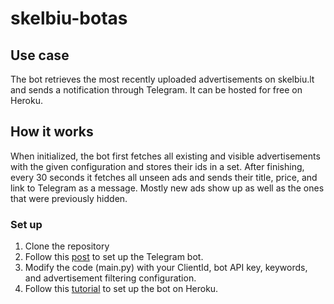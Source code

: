 # skelbiu-botas

## Use case

The bot retrieves the most recently uploaded advertisements on skelbiu.lt and sends a notification through Telegram. It can be hosted for free on Heroku.

## How it works

When initialized, the bot first fetches all existing and visible advertisements with the given configuration and stores their ids in a set. After finishing, every 30 seconds it fetches all unseen ads and sends their title, price, and link to Telegram as a message. Mostly new ads show up as well as the ones that were previously hidden.

### Set up

1. Clone the repository
2. Follow this [post](https://stackoverflow.com/a/67152755) to set up the Telegram bot.
3. Modify the code (main.py) with your ClientId, bot API key, keywords, and advertisement filtering configuration.
4. Follow this [tutorial](https://www.youtube.com/watch?v=Ven-pqwk3ec) to set up the bot on Heroku.
